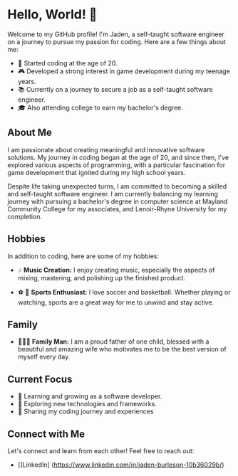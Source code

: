 # Hello, World! 👋

Welcome to my GitHub profile! I'm Jaden, a self-taught software engineer on a journey to pursue my passion for coding. Here are a few things about me:

- 🚀 Started coding at the age of 20.
- 🎮 Developed a strong interest in game development during my teenage years.
- 📚 Currently on a journey to secure a job as a self-taught software engineer.
- 🎓 Also attending college to earn my bachelor's degree.

## About Me

I am passionate about creating meaningful and innovative software solutions. My journey in coding began at the age of 20, and since then, I've explored various aspects of programming, with a particular fascination for game development that ignited during my high school years.

Despite life taking unexpected turns, I am committed to becoming a skilled and self-taught software engineer. I am currently balancing my learning journey with pursuing a bachelor's degree in computer science at Mayland Community College for my associates, and Lenoir-Rhyne University for my completion.

## Hobbies

In addition to coding, here are some of my hobbies:

- 🎶 **Music Creation:** I enjoy creating music, especially the aspects of mixing, mastering, and polishing up the finished product.

- ⚽ 🏀 **Sports Enthusiast:** I love soccer and basketball. Whether playing or watching, sports are a great way for me to unwind and stay active.

## Family

- 👨‍👩‍👧 **Family Man:** I am a proud father of one child, blessed with a beautiful and amazing wife who motivates me to be the best version of myself every day.

## Current Focus

- 🌱 Learning and growing as a software developer.
- 🤖 Exploring new technologies and frameworks.
- 📝 Sharing my coding journey and experiences

## Connect with Me

Let's connect and learn from each other! Feel free to reach out:

- [[LinkedIn] (https://www.linkedin.com/in/jaden-burleson-10b36029b/)
